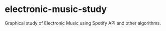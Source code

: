 # electronic-music-study
Graphical study of Electronic Music using Spotify API and other algorithms.
